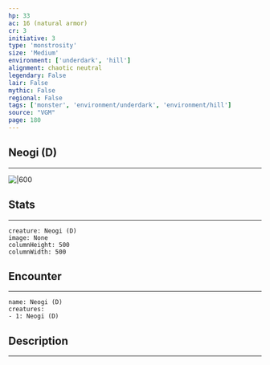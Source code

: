 ```yaml
---
hp: 33
ac: 16 (natural armor)
cr: 3
initiative: 3
type: 'monstrosity'    
size: 'Medium'
environment: ['underdark', 'hill']
alignment: chaotic neutral
legendary: False
lair: False
mythic: False
regional: False
tags: ['monster', 'environment/underdark', 'environment/hill']
source: "VGM"
page: 180
---
```


## Neogi (D)
---

![|600](D:/Program%20Files/5e.tools/img/bestiary/VGM/Neogi.jpg)

## Stats
---

```statblock
creature: Neogi (D)
image: None
columnHeight: 500
columnWidth: 500
```

## Encounter
---

```encounter-table
name: Neogi (D)
creatures:
- 1: Neogi (D)
```

## Description
---




